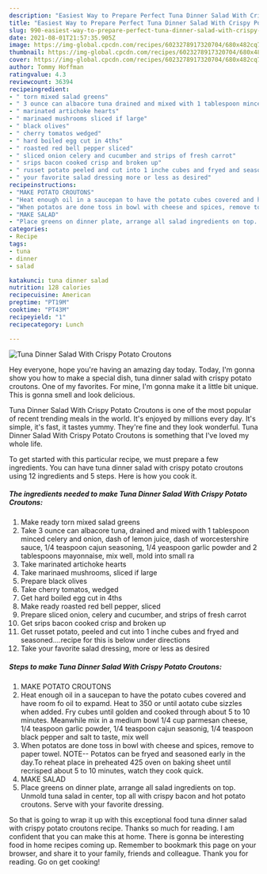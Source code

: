 ```yaml
---
description: "Easiest Way to Prepare Perfect Tuna Dinner Salad With Crispy Potato Croutons"
title: "Easiest Way to Prepare Perfect Tuna Dinner Salad With Crispy Potato Croutons"
slug: 990-easiest-way-to-prepare-perfect-tuna-dinner-salad-with-crispy-potato-croutons
date: 2021-08-01T21:57:35.905Z
image: https://img-global.cpcdn.com/recipes/6023278917320704/680x482cq70/tuna-dinner-salad-with-crispy-potato-croutons-recipe-main-photo.jpg
thumbnail: https://img-global.cpcdn.com/recipes/6023278917320704/680x482cq70/tuna-dinner-salad-with-crispy-potato-croutons-recipe-main-photo.jpg
cover: https://img-global.cpcdn.com/recipes/6023278917320704/680x482cq70/tuna-dinner-salad-with-crispy-potato-croutons-recipe-main-photo.jpg
author: Tommy Hoffman
ratingvalue: 4.3
reviewcount: 36394
recipeingredient:
- " torn mixed salad greens"
- " 3 ounce can albacore tuna drained and mixed with 1 tablespoon minced celery and onion dash of lemon juice dash of worcestershire sauce 14 teaspoon cajun seasoning 14 yeaspoon garlic powder and 2 tablespoons  mayonnaise mix well mold into small ra"
- " marinated artichoke hearts"
- " marinaed mushrooms sliced if large"
- " black olives"
- " cherry tomatos wedged"
- " hard boiled egg cut in 4ths"
- " roasted red bell pepper sliced"
- " sliced onion celery and cucumber and strips of fresh carrot"
- " srips bacon cooked crisp and broken up"
- " russet potato peeled and cut into 1 inche cubes and fryed and seasonedrecipe for this is below under directions"
- " your favorite salad dressing more or less as desired"
recipeinstructions:
- "MAKE POTATO CROUTONS"
- "Heat enough oil in a saucepan to have the potato cubes covered and have room fo oil to expamd. Heat to 350 or until aotato cube sizzles when added. Fry cubes until golden and cooked through about 5 to 10 minutes.  Meanwhile mix in a medium bowl 1/4 cup parmesan cheese, 1/4 teaspoon garlic powder, 1/4 teaspoon cajun seasonig, 1/4 teaspoon black pepper and salt to taste, mix well"
- "When potatos are done toss in bowl with cheese and spices, remove to paper towel. NOTE-- Potatos can be fryed and seasoned early in the day.To reheat place in preheated 425 oven on baking sheet until recrisped about 5 to 10 minutes, watch they cook quick."
- "MAKE SALAD"
- "Place greens on dinner plate, arrange all salad ingredients on top. Unmold tuna salad in center, top all with crispy bacon and hot potato croutons. Serve with your favorite dressing."
categories:
- Recipe
tags:
- tuna
- dinner
- salad

katakunci: tuna dinner salad 
nutrition: 128 calories
recipecuisine: American
preptime: "PT19M"
cooktime: "PT43M"
recipeyield: "1"
recipecategory: Lunch

---
```



![Tuna Dinner Salad With Crispy Potato Croutons](https://img-global.cpcdn.com/recipes/6023278917320704/680x482cq70/tuna-dinner-salad-with-crispy-potato-croutons-recipe-main-photo.jpg)

Hey everyone, hope you're having an amazing day today. Today, I'm gonna show you how to make a special dish, tuna dinner salad with crispy potato croutons. One of my favorites. For mine, I'm gonna make it a little bit unique. This is gonna smell and look delicious.

Tuna Dinner Salad With Crispy Potato Croutons is one of the most popular of recent trending meals in the world. It's enjoyed by millions every day. It's simple, it's fast, it tastes yummy. They're fine and they look wonderful. Tuna Dinner Salad With Crispy Potato Croutons is something that I've loved my whole life.




To get started with this particular recipe, we must prepare a few ingredients. You can have tuna dinner salad with crispy potato croutons using 12 ingredients and 5 steps. Here is how you cook it.

<!--inarticleads1-->

##### The ingredients needed to make Tuna Dinner Salad With Crispy Potato Croutons:

1. Make ready  torn mixed salad greens
1. Take  3 ounce can albacore tuna, drained and mixed with 1 tablespoon minced celery and onion, dash of lemon juice, dash of worcestershire sauce, 1/4 teaspoon cajun seasoning, 1/4 yeaspoon garlic powder and 2 tablespoons  mayonnaise, mix well, mold into small ra
1. Take  marinated artichoke hearts
1. Take  marinaed mushrooms, sliced if large
1. Prepare  black olives
1. Take  cherry tomatos, wedged
1. Get  hard boiled egg cut in 4ths
1. Make ready  roasted red bell pepper, sliced
1. Prepare  sliced onion, celery and cucumber, and strips of fresh carrot
1. Get  srips bacon cooked crisp and broken up
1. Get  russet potato, peeled and cut into 1 inche cubes and fryed and seasoned....recipe for this is below under directions
1. Take  your favorite salad dressing, more or less as desired




<!--inarticleads2-->

##### Steps to make Tuna Dinner Salad With Crispy Potato Croutons:

1. MAKE POTATO CROUTONS
1. Heat enough oil in a saucepan to have the potato cubes covered and have room fo oil to expamd. Heat to 350 or until aotato cube sizzles when added. Fry cubes until golden and cooked through about 5 to 10 minutes.  Meanwhile mix in a medium bowl 1/4 cup parmesan cheese, 1/4 teaspoon garlic powder, 1/4 teaspoon cajun seasonig, 1/4 teaspoon black pepper and salt to taste, mix well
1. When potatos are done toss in bowl with cheese and spices, remove to paper towel. NOTE-- Potatos can be fryed and seasoned early in the day.To reheat place in preheated 425 oven on baking sheet until recrisped about 5 to 10 minutes, watch they cook quick.
1. MAKE SALAD
1. Place greens on dinner plate, arrange all salad ingredients on top. Unmold tuna salad in center, top all with crispy bacon and hot potato croutons. Serve with your favorite dressing.




So that is going to wrap it up with this exceptional food tuna dinner salad with crispy potato croutons recipe. Thanks so much for reading. I am confident that you can make this at home. There is gonna be interesting food in home recipes coming up. Remember to bookmark this page on your browser, and share it to your family, friends and colleague. Thank you for reading. Go on get cooking!
